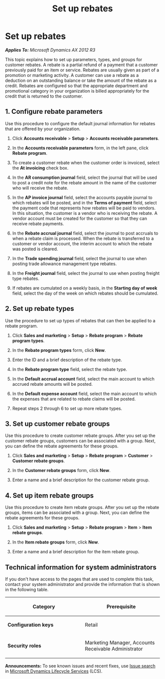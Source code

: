 ﻿---
title: Set up rebates
TOCTitle: Set up rebates
ms:assetid: 05700e30-e843-4288-912d-f533e3b53a8d
ms:mtpsurl: https://technet.microsoft.com/en-us/library/Dn497709(v=AX.60)
ms:contentKeyID: 62500052
ms.date: 06/10/2014
mtps_version: v=AX.60
f1_keywords:
- Forms.TAMBillBackListPage
---

# Set up rebates 


_**Applies To:** Microsoft Dynamics AX 2012 R3_

This topic explains how to set up parameters, types, and groups for customer rebates. A rebate is a partial refund of a payment that a customer previously paid for an item or service. Rebates are usually given as part of a promotion or marketing activity. A customer can use a rebate as a deduction on an outstanding balance or take the amount of the rebate as a credit. Rebates are configured so that the appropriate department and promotional category in your organization is billed appropriately for the credit that is returned to the customer.

## 1\. Configure rebate parameters

Use this procedure to configure the default journal information for rebates that are offered by your organization.

1.  Click **Accounts receivable** \> **Setup** \> **Accounts receivable parameters**.

2.  In the **Accounts receivable parameters** form, in the left pane, click **Rebate program**.

3.  To create a customer rebate when the customer order is invoiced, select the **At invoicing** check box.

4.  In the **AR consumption journal** field, select the journal that will be used to post a credit note for the rebate amount in the name of the customer who will receive the rebate.

5.  In the **AP invoice journal** field, select the accounts payable journal to which rebates will be posted, and in the **Terms of payment** field, select the payment code that represents how rebates will be paid to vendors. In this situation, the customer is a vendor who is receiving the rebate. A vendor account must be created for the customer so that they can receive rebate payments.

6.  In the **Rebate accrual journal** field, select the journal to post accruals to when a rebate claim is processed. When the rebate is transferred to a customer or vendor account, the interim account to which the rebate was posted is cleared.

7.  In the **Trade spending journal** field, select the journal to use when posting trade allowance management type rebates.

8.  In the **Freight journal** field, select the journal to use when posting freight type rebates.

9.  If rebates are cumulated on a weekly basis, in the **Starting day of week** field, select the day of the week on which rebates should be cumulated.

## 2\. Set up rebate types

Use the procedure to set up types of rebates that can then be applied to a rebate program.

1.  Click **Sales and marketing** \> **Setup** \> **Rebate program** \> **Rebate program types**.

2.  In the **Rebate program types** form, click **New**.

3.  Enter the ID and a brief description of the rebate type.

4.  In the **Rebate program type** field, select the rebate type.

5.  In the **Default accrual account** field, select the main account to which accrued rebate amounts will be posted.

6.  In the **Default expense account** field, select the main account to which the expenses that are related to rebate claims will be posted.

7.  Repeat steps 2 through 6 to set up more rebate types.

## 3\. Set up customer rebate groups

Use this procedure to create customer rebate groups. After you set up the customer rebate groups, customers can be associated with a group. Next, you can define the rebate agreements for these groups.

1.  Click **Sales and marketing** \> **Setup** \> **Rebate program** \> **Customer** \> **Customer rebate groups**.

2.  In the **Customer rebate groups** form, click **New**.

3.  Enter a name and a brief description for the customer rebate group.

## 4\. Set up item rebate groups

Use this procedure to create item rebate groups. After you set up the rebate groups, items can be associated with a group. Next, you can define the rebate agreements for these groups.

1.  Click **Sales and marketing** \> **Setup** \> **Rebate program** \> **Item** \> **Item rebate groups**.

2.  In the **Item rebate groups** form, click **New**.

3.  Enter a name and a brief description for the item rebate group.

## Technical information for system administrators

If you don't have access to the pages that are used to complete this task, contact your system administrator and provide the information that is shown in the following table.

<table>
<colgroup>
<col style="width: 50%" />
<col style="width: 50%" />
</colgroup>
<thead>
<tr class="header">
<th><p>Category</p></th>
<th><p>Prerequisite</p></th>
</tr>
</thead>
<tbody>
<tr class="odd">
<td><p><strong>Configuration keys</strong></p></td>
<td><p>Retail</p></td>
</tr>
<tr class="even">
<td><p><strong>Security roles</strong></p></td>
<td><p>Marketing Manager, Accounts Receivable Administrator</p></td>
</tr>
</tbody>
</table>

  
**Announcements:** To see known issues and recent fixes, use [Issue search](http://go.microsoft.com/fwlink/?linkid=389258) in [Microsoft Dynamics Lifecycle Services](http://go.microsoft.com/fwlink/?linkid=306505) (LCS).

